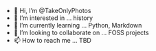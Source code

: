- 👋 Hi, I’m @TakeOnlyPhotos
- 👀 I’m interested in ... history
- 🌱 I’m currently learning ... Python, Markdown
- 💞️ I’m looking to collaborate on ... FOSS projects
- 📫 How to reach me ... TBD

<!---
TakeOnlyPhotos/TakeOnlyPhotos is a ✨ special ✨ repository because its `README.md` (this file) appears on your GitHub profile.
You can click the Preview link to take a look at your changes.
--->
